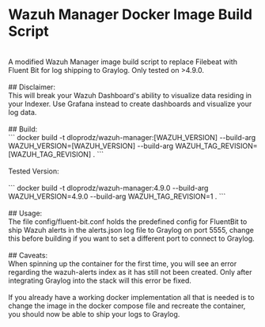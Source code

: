 # Wazuh Manager Docker Image Build Script
<br>
A modified Wazuh Manager image build script to replace Filebeat with Fluent Bit for log shipping to Graylog. Only tested on >4.9.0.
<br><br>
## Disclaimer: 
<br>
This will break your Wazuh Dashboard's ability to visualize data residing in your Indexer. Use Grafana instead to create dashboards and visualize your log data.
<br><br>
## Build:
<br>
```
docker build -t dloprodz/wazuh-manager:[WAZUH_VERSION] --build-arg WAZUH_VERSION=[WAZUH_VERSION] --build-arg WAZUH_TAG_REVISION=[WAZUH_TAG_REVISION] .
```
<br><br>
Tested Version:
<br><br>
```
docker build -t dloprodz/wazuh-manager:4.9.0 --build-arg WAZUH_VERSION=4.9.0 --build-arg WAZUH_TAG_REVISION=1 .
```
<br><br>
## Usage: 
<br>
The file config/fluent-bit.conf holds the predefined config for FluentBit to ship Wazuh alerts in the alerts.json log file to Graylog on port 5555, change this before building if you want to set a 
different port to connect to Graylog.
<br><br>
## Caveats:
<br>
When spinning up the container for the first time, you will see an error regarding the wazuh-alerts index as it has still not been created. Only after integrating Graylog into the stack will this 
error be fixed.
<br><br>
If you already have a working docker implementation all that is needed is to change the image in the docker compose file and recreate the container, you should now be able to ship your logs to Graylog.

